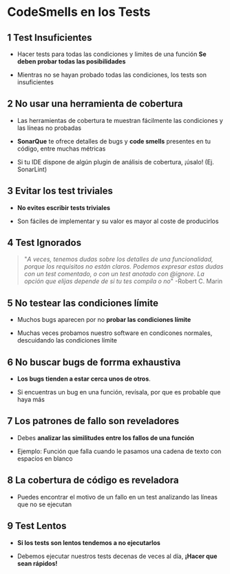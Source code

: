 # CodeSmells en los Tests 

## 1 Test Insuficientes

+ Hacer tests para todas las condiciones y limites de una función
**Se deben probar todas las posibilidades**

+ Mientras no se hayan probado todas las condiciones, los tests son insuficientes

## 2 No usar una herramienta de cobertura

+ Las herramientas de cobertura te muestran fácilmente las condiciones y las líneas no probadas

+ **SonarQue** te ofrece detalles de bugs y **code smells** presentes en tu código, entre muchas métricas

+ Si tu IDE dispone de algún plugin de análisis de cobertura, ¡úsalo! (Ej. SonarLint)


## 3 Evitar los test triviales

+ **No evites escribir tests triviales**

+ Son fáciles de implementar y su valor es mayor al coste de producirlos


## 4 Test Ignorados

> "_A veces, tenemos dudas sobre los detalles de una funcionalidad, porque los requisitos no están claros. Podemos expresar estas dudas con un test comentado, o con un test anotado con @ignore. La opción que elijas depende de si tu tes compila o no_"
-Robert C. Marin


## 5 No testear las condiciones límite

+ Muchos bugs aparecen por no **probar las condiciones límite**

+ Muchas veces probamos nuestro software en condicones normales, descuidando las condiciones límite


## 6 No buscar bugs de forrma exhaustiva

+ **Los bugs tienden a estar cerca unos de otros**.

+ Si encuentras un bug en una función, revísala, por que es probable que haya más

## 7 Los patrones de fallo son reveladores

+ Debes **analizar las similitudes entre los fallos de una función**

+ Ejemplo: Función que falla cuando le pasamos una cadena de texto con espacios en blanco

## 8 La cobertura de código es reveladora

+ Puedes encontrar el motivo de un fallo en un test analizando las líneas que no se ejecutan

## 9 Test Lentos

+ **Si los tests son lentos tendemos a no ejecutarlos**

+ Debemos ejecutar nuestros tests decenas de veces al día, **¡Hacer que sean rápidos!**